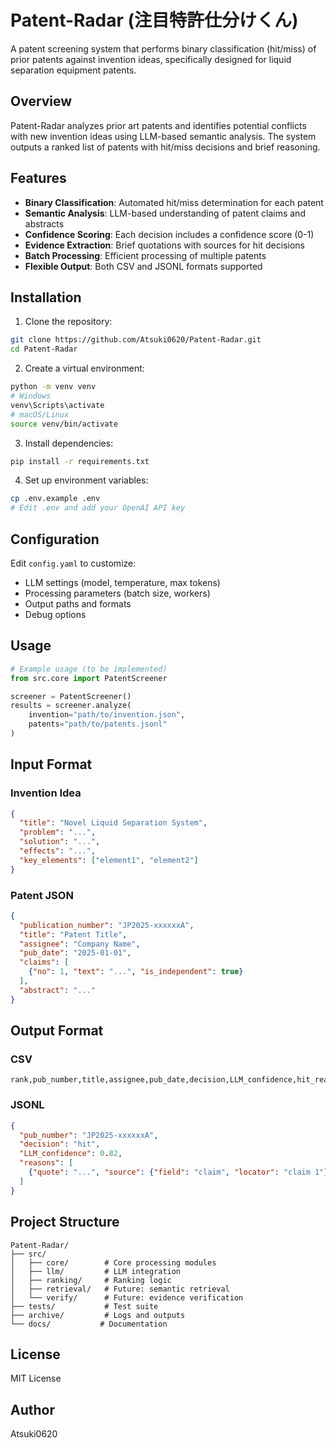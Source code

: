 # Patent-Radar (注目特許仕分けくん)

A patent screening system that performs binary classification (hit/miss) of prior patents against invention ideas, specifically designed for liquid separation equipment patents.

## Overview

Patent-Radar analyzes prior art patents and identifies potential conflicts with new invention ideas using LLM-based semantic analysis. The system outputs a ranked list of patents with hit/miss decisions and brief reasoning.

## Features

- **Binary Classification**: Automated hit/miss determination for each patent
- **Semantic Analysis**: LLM-based understanding of patent claims and abstracts
- **Confidence Scoring**: Each decision includes a confidence score (0-1)
- **Evidence Extraction**: Brief quotations with sources for hit decisions
- **Batch Processing**: Efficient processing of multiple patents
- **Flexible Output**: Both CSV and JSONL formats supported

## Installation

1. Clone the repository:
```bash
git clone https://github.com/Atsuki0620/Patent-Radar.git
cd Patent-Radar
```

2. Create a virtual environment:
```bash
python -m venv venv
# Windows
venv\Scripts\activate
# macOS/Linux
source venv/bin/activate
```

3. Install dependencies:
```bash
pip install -r requirements.txt
```

4. Set up environment variables:
```bash
cp .env.example .env
# Edit .env and add your OpenAI API key
```

## Configuration

Edit `config.yaml` to customize:
- LLM settings (model, temperature, max tokens)
- Processing parameters (batch size, workers)
- Output paths and formats
- Debug options

## Usage

```python
# Example usage (to be implemented)
from src.core import PatentScreener

screener = PatentScreener()
results = screener.analyze(
    invention="path/to/invention.json",
    patents="path/to/patents.jsonl"
)
```

## Input Format

### Invention Idea
```json
{
  "title": "Novel Liquid Separation System",
  "problem": "...",
  "solution": "...",
  "effects": "...",
  "key_elements": ["element1", "element2"]
}
```

### Patent JSON
```json
{
  "publication_number": "JP2025-xxxxxxA",
  "title": "Patent Title",
  "assignee": "Company Name",
  "pub_date": "2025-01-01",
  "claims": [
    {"no": 1, "text": "...", "is_independent": true}
  ],
  "abstract": "..."
}
```

## Output Format

### CSV
```csv
rank,pub_number,title,assignee,pub_date,decision,LLM_confidence,hit_reason_1,hit_src_1,url_hint
```

### JSONL
```json
{
  "pub_number": "JP2025-xxxxxxA",
  "decision": "hit",
  "LLM_confidence": 0.82,
  "reasons": [
    {"quote": "...", "source": {"field": "claim", "locator": "claim 1"}}
  ]
}
```

## Project Structure

```
Patent-Radar/
├── src/
│   ├── core/        # Core processing modules
│   ├── llm/         # LLM integration
│   ├── ranking/     # Ranking logic
│   ├── retrieval/   # Future: semantic retrieval
│   └── verify/      # Future: evidence verification
├── tests/           # Test suite
├── archive/         # Logs and outputs
└── docs/           # Documentation
```

## License

MIT License

## Author

Atsuki0620